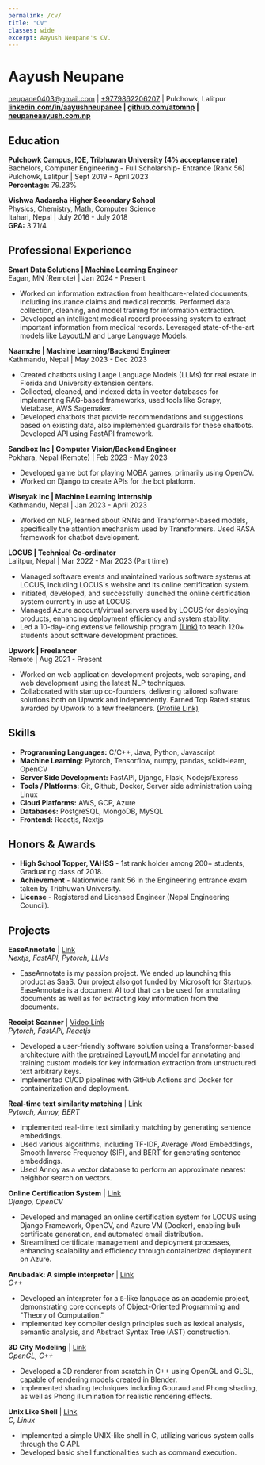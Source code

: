 ```yaml
---
permalink: /cv/
title: "CV"
classes: wide
excerpt: Aayush Neupane's CV.
---
```


# Aayush Neupane

[neupane0403@gmail.com](mailto:neupane0403@gmail.com) | [+9779862206207](tel:+9779862206207) | Pulchowk, Lalitpur  
**[linkedin.com/in/aayushneupanee](https://www.linkedin.com/in/aayushneupanee) | [github.com/atomnp](https://github.com/atomnp) | [neupaneaayush.com.np](https://neupaneaayush.com.np)**

## Education

**Pulchowk Campus, IOE, Tribhuwan University (4% acceptance rate)**  
Bachelors, Computer Engineering - Full Scholarship- Entrance (Rank 56)  
Pulchowk, Lalitpur | Sept 2019 - April 2023  
**Percentage:** 79.23%

**Vishwa Aadarsha Higher Secondary School**  
Physics, Chemistry, Math, Computer Science  
Itahari, Nepal | July 2016 - July 2018  
**GPA:** 3.71/4

## Professional Experience

**Smart Data Solutions | Machine Learning Engineer**  
Eagan, MN (Remote) | Jan 2024 - Present

- Worked on information extraction from healthcare-related documents, including insurance claims and medical records. Performed data collection, cleaning, and model training for information extraction.
- Developed an intelligent medical record processing system to extract important information from medical records. Leveraged state-of-the-art models like LayoutLM and Large Language Models.

**Naamche | Machine Learning/Backend Engineer**  
Kathmandu, Nepal | May 2023 - Dec 2023

- Created chatbots using Large Language Models (LLMs) for real estate in Florida and University extension centers.
- Collected, cleaned, and indexed data in vector databases for implementing RAG-based frameworks, used tools like Scrapy, Metabase, AWS Sagemaker.
- Developed chatbots that provide recommendations and suggestions based on existing data, also implemented guardrails for these chatbots. Developed API using FastAPI framework.

**Sandbox Inc | Computer Vision/Backend Engineer**  
Pokhara, Nepal (Remote) | Feb 2023 - May 2023

- Developed game bot for playing MOBA games, primarily using OpenCV.
- Worked on Django to create APIs for the bot platform.

**Wiseyak Inc | Machine Learning Internship**  
Kathmandu, Nepal | Jan 2023 - April 2023

- Worked on NLP, learned about RNNs and Transformer-based models, specifically the attention mechanism used by Transformers. Used RASA framework for chatbot development.

**LOCUS | Technical Co-ordinator**  
Lalitpur, Nepal | Mar 2022 - Mar 2023 (Part time)

- Managed software events and maintained various software systems at LOCUS, including LOCUS's website and its online certification system.
- Initiated, developed, and successfully launched the online certification system currently in use at LOCUS.
- Managed Azure account/virtual servers used by LOCUS for deploying products, enhancing deployment efficiency and system stability.
- Led a 10-day-long extensive fellowship program [(Link)](https://sf23.locus.com.np/) to teach 120+ students about software development practices.

**Upwork | Freelancer**  
Remote | Aug 2021 - Present

- Worked on web application development projects, web scraping, and web development using the latest NLP techniques.
- Collaborated with startup co-founders, delivering tailored software solutions both on Upwork and independently. Earned Top Rated status awarded by Upwork to a few freelancers. [(Profile Link)](https://www.upwork.com/freelancers/~0105f236d2f4b5599f)

## Skills

- **Programming Languages:** C/C++, Java, Python, Javascript
- **Machine Learning:** Pytorch, Tensorflow, numpy, pandas, scikit-learn, OpenCV
- **Server Side Development:** FastAPI, Django, Flask, Nodejs/Express
- **Tools / Platforms:** Git, Github, Docker, Server side administration using Linux
- **Cloud Platforms:** AWS, GCP, Azure
- **Databases:** PostgreSQL, MongoDB, MySQL
- **Frontend:** Reactjs, Nextjs

## Honors & Awards

- **High School Topper, VAHSS** - 1st rank holder among 200+ students, Graduating class of 2018.
- **Achievement** - Nationwide rank 56 in the Engineering entrance exam taken by Tribhuwan University.
- **License** - Registered and Licensed Engineer (Nepal Engineering Council).

## Projects

**EaseAnnotate** | [Link](https://www.easeannotate.com/)  
_Nextjs, FastAPI, Pytorch, LLMs_

- EaseAnnotate is my passion project. We ended up launching this product as SaaS. Our project also got funded by Microsoft for Startups. EaseAnnotate is a document AI tool that can be used for annotating documents as well as for extracting key information from the documents.

**Receipt Scanner** | [Video Link](https://www.youtube.com/watch?v=ezt5WxrMHlE)  
_Pytorch, FastAPI, Reactjs_

- Developed a user-friendly software solution using a Transformer-based architecture with the pretrained LayoutLM model for annotating and training custom models for key information extraction from unstructured text arbitrary keys.
- Implemented CI/CD pipelines with GitHub Actions and Docker for containerization and deployment.

**Real-time text similarity matching** | [Link](https://github.com/Atomnp/realtime-text-similarity-frontend)  
_Pytorch, Annoy, BERT_

- Implemented real-time text similarity matching by generating sentence embeddings.
- Used various algorithms, including TF-IDF, Average Word Embeddings, Smooth Inverse Frequency (SIF), and BERT for generating sentence embeddings.
- Used Annoy as a vector database to perform an approximate nearest neighbor search on vectors.

**Online Certification System** | [Link](https://github.com/Atomnp/certification-system-backend)  
_Django, OpenCV_

- Developed and managed an online certification system for LOCUS using Django Framework, OpenCV, and Azure VM (Docker), enabling bulk certificate generation, and automated email distribution.
- Streamlined certificate management and deployment processes, enhancing scalability and efficiency through containerized deployment on Azure.

**Anubadak: A simple interpreter** | [Link](https://github.com/Atomnp/Anubadak)  
_C++_

- Developed an interpreter for a `B`-like language as an academic project, demonstrating core concepts of Object-Oriented Programming and "Theory of Computation."
- Implemented key compiler design principles such as lexical analysis, semantic analysis, and Abstract Syntax Tree (AST) construction.

**3D City Modeling** | [Link](https://github.com/Atomnp/ComputerGraphicsProject)  
_OpenGL, C++_

- Developed a 3D renderer from scratch in C++ using OpenGL and GLSL, capable of rendering models created in Blender.
- Implemented shading techniques including Gouraud and Phong shading, as well as Phong illumination for realistic rendering effects.

**Unix Like Shell** | [Link](https://github.com/Atomnp/Shell_from_scratch)  
_C, Linux_

- Implemented a simple UNIX-like shell in C, utilizing various system calls through the C API.
- Developed basic shell functionalities such as command execution.
